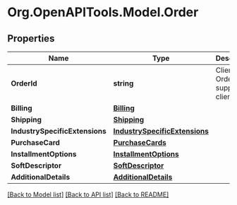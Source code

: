 # Org.OpenAPITools.Model.Order
## Properties

Name | Type | Description | Notes
------------ | ------------- | ------------- | -------------
**OrderId** | **string** | Client Order ID if supplied by client. | [optional] 
**Billing** | [**Billing**](Billing.md) |  | [optional] 
**Shipping** | [**Shipping**](Shipping.md) |  | [optional] 
**IndustrySpecificExtensions** | [**IndustrySpecificExtensions**](IndustrySpecificExtensions.md) |  | [optional] 
**PurchaseCard** | [**PurchaseCards**](PurchaseCards.md) |  | [optional] 
**InstallmentOptions** | [**InstallmentOptions**](InstallmentOptions.md) |  | [optional] 
**SoftDescriptor** | [**SoftDescriptor**](SoftDescriptor.md) |  | [optional] 
**AdditionalDetails** | [**AdditionalDetails**](AdditionalDetails.md) |  | [optional] 

[[Back to Model list]](../README.md#documentation-for-models) [[Back to API list]](../README.md#documentation-for-api-endpoints) [[Back to README]](../README.md)


